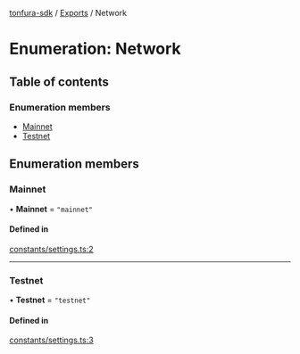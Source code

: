 [tonfura-sdk](../README.md) / [Exports](../modules.md) / Network

# Enumeration: Network

## Table of contents

### Enumeration members

- [Mainnet](Network.md#mainnet)
- [Testnet](Network.md#testnet)

## Enumeration members

### Mainnet

• **Mainnet** = `"mainnet"`

#### Defined in

[constants/settings.ts:2](https://github.com/frigatebird-studio/tonfura-sdk/blob/bf9e768/src/constants/settings.ts#L2)

___

### Testnet

• **Testnet** = `"testnet"`

#### Defined in

[constants/settings.ts:3](https://github.com/frigatebird-studio/tonfura-sdk/blob/bf9e768/src/constants/settings.ts#L3)
